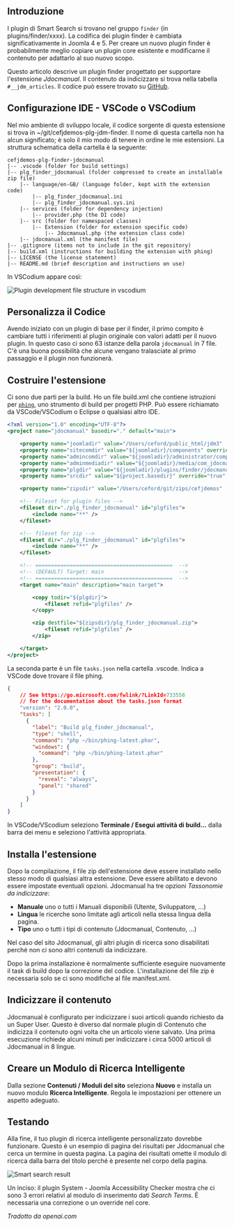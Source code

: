 <!-- Filename: Creating_a_Smart_Search_plug-in / Display title: Esempio: Ricerca Intelligente -->

## Introduzione

I plugin di Smart Search si trovano nel gruppo `finder` (in plugins/finder/xxxx). La codifica dei plugin finder è cambiata significativamente in Joomla 4 e 5. Per creare un nuovo plugin finder è probabilmente meglio copiare un plugin core esistente e modificarne il contenuto per adattarlo al suo nuovo scopo.

Questo articolo descrive un plugin finder progettato per supportare l'estensione *Jdocmanual*. Il contenuto da indicizzare si trova nella tabella `#__jdm_articles`. Il codice può essere trovato su [GitHub](https://github.com/ceford/cefjdemos-plg-finder-jdocmanual).

## Configurazione IDE - VSCode o VSCodium

Nel mio ambiente di sviluppo locale, il codice sorgente di questa estensione si trova in ~/git/cefjdemos-plg-jdm-finder. Il nome di questa cartella non ha alcun significato; è solo il mio modo di tenere in ordine le mie estensioni. La struttura schematica della cartella è la seguente:

```
cefjdemos-plg-finder-jdocmanual
|-- .vscode (folder for build settings)
|-- plg_finder_jdocmanual (folder compressed to create an installable zip file)
    |-- language/en-GB/ (language folder, kept with the extension code)
        |-- plg_finder_jdocmanual.ini
        |-- plg_finder_jdocmanual.sys.ini
    |-- services (folder for dependency injection)
        |-- provider.php (the DI code)
    |-- src (folder for namespaced classes)
        |-- Extension (folder for extension specific code)
            |-- Jdocmanual.php (the extension class code)
    |-- jdocmanual.xml (the manifest file)
|-- .gitignore (items not to include in the git repository)
|-- build.xml (instructions for building the extension with phing)
|-- LICENSE (the license statement)
|-- README.md (brief description and instructions on use)
```

In VSCodium appare così:

![Plugin development file structure in vscodium](../../../en/images/plugins/jdocmanual-vscodium.png)

## Personalizza il Codice

Avendo iniziato con un plugin di base per il finder, il primo compito è cambiare tutti i riferimenti al plugin originale con valori adatti per il nuovo plugin. In questo caso ci sono 63 istanze della parola `jdocmanual` in 7 file. C'è una buona possibilità che alcune vengano tralasciate al primo passaggio e il plugin non funzionerà.

## Costruire l'estensione

Ci sono due parti per la build. Ho un file build.xml che contiene istruzioni per [`phing`](https://www.phing.info/), uno strumento di build per progetti PHP. Può essere richiamato da VSCode/VSCodium o Eclipse o qualsiasi altro IDE.

```xml
<?xml version="1.0" encoding="UTF-8"?>
<project name="jdocmanual" basedir="." default="main">

    <property name="joomladir" value="/Users/ceford/public_html/jdm3"  override="true" />
    <property name="sitecomdir" value="${joomladir}/components" override="true" />
    <property name="admincomdir" value="${joomladir}/administrator/components" override="true" />
    <property name="adminmediadir" value="${joomladir}/media/com_jdocmanual" override="true" />
    <property name="plgdir" value="${joomladir}/plugins/finder/jdocmanual" override="true" />
    <property name="srcdir" value="${project.basedir}" override="true" />

    <property name="zipsdir" value="/Users/ceford/git/zips/cefjdemos"  override="true" />

    <!-- Fileset for plugin files -->
    <fileset dir="./plg_finder_jdocmanual" id="plgfiles">
        <include name="**" />
    </fileset>

    <!-- fileset for zip -->
    <fileset dir="./plg_finder_jdocmanual" id="plgfiles">
        <include name="**" />
    </fileset>

    <!-- ============================================  -->
    <!-- (DEFAULT) Target: main                        -->
    <!-- ============================================  -->
    <target name="main" description="main target">

        <copy todir="${plgdir}">
            <fileset refid="plgfiles" />
        </copy>

        <zip destfile="${zipsdir}/plg_finder_jdocmanual.zip">
            <fileset refid="plgfiles" />
        </zip>

    </target>
</project>
```

La seconda parte è un file `tasks.json` nella cartella .vscode. Indica a VSCode dove trovare il file phing.

```json
{
    // See https://go.microsoft.com/fwlink/?LinkId=733558
    // for the documentation about the tasks.json format
    "version": "2.0.0",
    "tasks": [
      {
        "label": "Build plg_finder_jdocmanual",
        "type": "shell",
        "command": "php ~/bin/phing-latest.phar",
        "windows": {
          "command": "php ~/bin/phing-latest.phar"
        },
        "group": "build",
        "presentation": {
          "reveal": "always",
          "panel": "shared"
        }
      }
    ]
}
```

In VSCode/VScodium seleziono **Terminale / Esegui attività di build...** dalla barra dei menu e seleziono l'attività appropriata.

## Installa l'estensione

Dopo la compilazione, il file zip dell'estensione deve essere installato nello stesso modo di qualsiasi altra estensione. Deve essere abilitato e devono essere impostate eventuali opzioni. Jdocmanual ha tre opzioni *Tassonomie da indicizzare*:

- **Manuale** uno o tutti i Manuali disponibili (Utente, Sviluppatore, ...)
- **Lingua** le ricerche sono limitate agli articoli nella stessa lingua della pagina.
- **Tipo** uno o tutti i tipi di contenuto (Jdocmanual, Contenuto, ...)

Nel caso del sito Jdocmanual, gli altri plugin di ricerca sono disabilitati perché non ci sono altri contenuti da indicizzare.

Dopo la prima installazione è normalmente sufficiente eseguire nuovamente il task di build dopo la correzione del codice. L'installazione del file zip è necessaria solo se ci sono modifiche al file manifest.xml.

## Indicizzare il contenuto

Jdocmanual è configurato per indicizzare i suoi articoli quando richiesto da un Super User. Questo è diverso dal normale plugin di Contenuto che indicizza il contenuto ogni volta che un articolo viene salvato. Una prima esecuzione richiede alcuni minuti per indicizzare i circa 5000 articoli di Jdocmanual in 8 lingue.

## Creare un Modulo di Ricerca Intelligente

Dalla sezione **Contenuti / Moduli del sito** seleziona **Nuovo** e installa un nuovo modulo **Ricerca Intelligente**. Regola le impostazioni per ottenere un aspetto adeguato.

## Testando

Alla fine, il tuo plugin di ricerca intelligente personalizzato dovrebbe funzionare. Questo è un esempio di pagina dei risultati per Jdocmanual che cerca un termine in questa pagina. La pagina dei risultati omette il modulo di ricerca dalla barra del titolo perché è presente nel corpo della pagina.

![Smart search result](../../../en/images/plugins/jdocmanual-search-result.png)

Un inciso: il plugin System - Joomla Accessibility Checker mostra che ci sono 3 errori relativi al modulo di inserimento dati *Search Terms*. È necessaria una correzione o un override nel core.

*Tradotto da openai.com*

